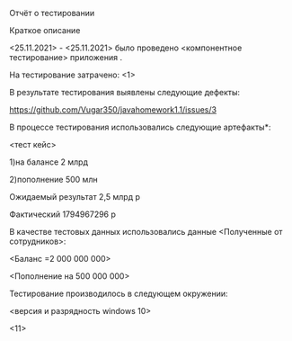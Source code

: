 Отчёт о тестировании <XXX>
  
Краткое описание
  
<25.11.2021> - <25.11.2021> было проведено <компонентное тестирование> приложения <XXX>.

На тестирование затрачено: <1>

В результате тестирования выявлены следующие дефекты:

<https://github.com/Vugar350/javahomework1.1/issues/3>


В процессе тестирования использовались следующие артефакты*:

<тест кейс>
  
1)на балансе 2 млрд
  
2)пополнение 500 млн
  
Ожидаемый результат 2,5 млрд р
  
Фактический 1794967296 р

В качестве тестовых данных использовались данные <Полученные от сотрудников>:

<Баланс =2 000 000 000>
  
<Пополнение на 500 000 000>

Тестирование производилось в следующем окружении:

<версия и разрядность windows 10>
  
<11>
